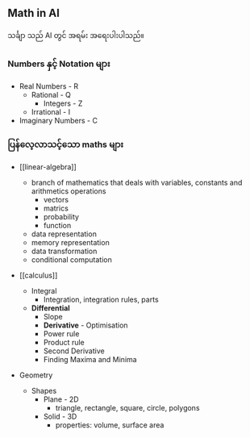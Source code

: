 Math in AI
----
သင်္ချာ သည် AI တွင် အရမ်း အရေးပါးပါသည်။
### Numbers နှင့် Notation များ

- Real Numbers - R 
	- Rational - Q
		- Integers - Z
	- Irrational - I
- Imaginary Numbers - C 

### ပြန်လေ့လာသင့်သော maths များ

- [[linear-algebra]]
	- branch of mathematics that deals with variables, constants and arithmetics operations
		- vectors
		- matrics
		- probability
		- function
	- data representation
	- memory representation
	- data transformation
	- conditional computation
	
- [[calculus]]
	- Integral
		- Integration, integration rules, parts
	- **Differential**
		- Slope
		- **Derivative** - Optimisation 
		- Power rule
		- Product rule
		- Second Derivative
		- Finding Maxima and Minima
		
 - Geometry
	- Shapes
		- Plane - 2D
			- triangle, rectangle, square, circle, polygons
		- Solid - 3D
			- properties: volume, surface area